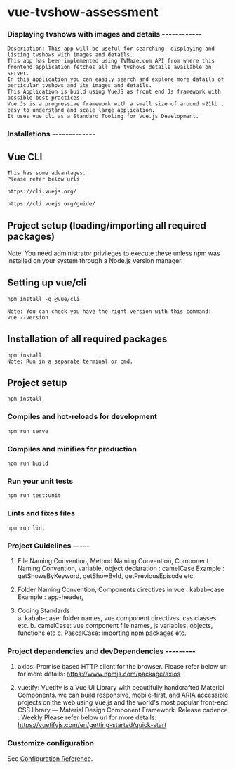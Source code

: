 # vue-tvshow-assessment

### Displaying tvshows with images and details ------------
```
Description: This app will be useful for searching, displaying and listing tvshows with images and details.
This app has been implemented using TVMaze.com API from where this frontend application fetches all the tvshows details available on server.
In this application you can easily search and explore more datails of perticular tvshows and its images and details. 
This Application is build using VueJS as front end Js framework with possible best practices.
Vue Js is a progressive framework with a small size of around ~21kb , easy to understand and scale large application.
It uses vue cli as a Standard Tooling for Vue.js Development.
```

### Installations -------------
## Vue CLI
```
This has some advantages.
Please refer below urls

https://cli.vuejs.org/

https://cli.vuejs.org/guide/

```
## Project setup (loading/importing all required packages)
Note: You need administrator privileges to execute these unless npm was installed on your system through a Node.js version manager.

## Setting up vue/cli
```
npm install -g @vue/cli

Note: You can check you have the right version with this command:
vue --version
```

## Installation of all required packages
```
npm install
Note: Run in a separate terminal or cmd.
```

## Project setup
```
npm install
```

### Compiles and hot-reloads for development
```
npm run serve
```

### Compiles and minifies for production
```
npm run build
```

### Run your unit tests
```
npm run test:unit
```


### Lints and fixes files
```
npm run lint
```

### Project Guidelines -----

1) File Naming Convention, 
   Method Naming Convention, 
   Component Naming Convention,
   variable, object declaration : camelCase
   Example : getShowsByKeyword, getShowById, getPreviousEpisode etc. 

2) Folder Naming Convention, Components directives in vue : kabab-case
   Example : app-header, <app-header />

3) Coding Standards  
   a. kabab-case:
      folder names, vue component directives, css classes etc.
   b. camelCase:
      vue component file names, js variables, objects, functions etc
   c. PascalCase:
      importing npm packages etc. 


### Project dependencies and devDependencies ---------
1. axios:
   Promise based HTTP client for the browser.
   Please refer below url for more details:
   https://www.npmjs.com/package/axios   

2. vuetify:
   Vuetify is a Vue UI Library with beautifully handcrafted Material Components. we can build responsive, mobile-first, and ARIA accessible projects on the web using Vue.js and the world's most popular front-end CSS library — Material Design Component Framework. Release cadence : Weekly
   Please refer below url for more details:
   https://vuetifyjs.com/en/getting-started/quick-start

### Customize configuration
See [Configuration Reference](https://cli.vuejs.org/config/).
